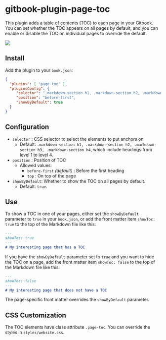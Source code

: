 # gitbook-plugin-page-toc

This plugin adds a table of contents (TOC) to each page in your Gitbook.
You can set whether the TOC appears on all pages by default, and you can enable or disable the TOC on individual pages to override the default.

![](https://raw.githubusercontent.com/aleung/gitbook-plugin-page-toc/master/doc/screenshot-1.png)

## Install

Add the plugin to your `book.json`:

``` json
{
  "plugins": [ "page-toc" ],
  "pluginsConfig": {
     "selector": ".markdown-section h1, .markdown-section h2, .markdown-section h3, .markdown-section h4",
     "position": "before-first",
     "showByDefault": true
  }
}
```

## Configuration

- `selector` : CSS selector to select the elements to put anchors on
  - Default: `.markdown-section h1, .markdown-section h2, .markdown-section h3, .markdown-section h4`,
    which include headings from level 1 to level 4.
- `position` : Position of TOC
  - Allowed values:
    - `before-first` _(default)_ : Before the first heading
    - `top` : On top of the page
- `showByDefault`: Whether to show the TOC on all pages by default.
  - Default:  `true`.

## Use

To show a TOC in one of your pages, either set the `showByDefault` parameter to `true` in your `book.json`, or add the front matter item `showToc: true` to the top of the Markdown file like this:
```markdown
---
showToc: true
---
# My interesting page that has a TOC
```

If you have the `showByDefault` parameter set to `true` and you want to hide the TOC on a page, add the front matter item `showToc: false` to the top of the Markdown file like this:
```markdown
---
showToc: false
---
# My interesting page that does not have a TOC
```

The page-specific front matter overrides the `showByDefault` parameter.

## CSS Customization

The TOC elements have class attribute `.page-toc`. You can override the styles in `styles/website.css`.
